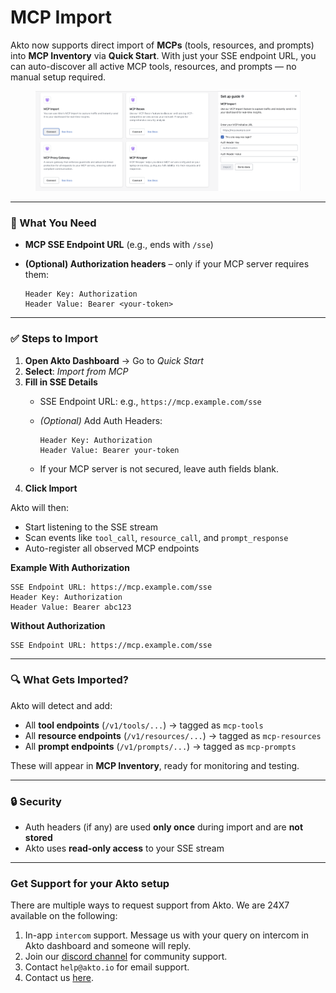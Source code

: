 # MCP Import

Akto now supports direct import of **MCPs** (tools, resources, and prompts) into **MCP Inventory** via **Quick Start**. With just your SSE endpoint URL, you can auto-discover all active MCP tools, resources, and prompts — no manual setup required.

<figure><img src=".gitbook/assets/image (138).png" alt=""><figcaption></figcaption></figure>

***

### 🔧 What You Need

* **MCP SSE Endpoint URL** (e.g., ends with `/sse`)
*   **(Optional) Authorization headers** – only if your MCP server requires them:

    ```
    Header Key: Authorization
    Header Value: Bearer <your-token>
    ```

***

### ✅ Steps to Import

1. **Open Akto Dashboard** → Go to _Quick Start_
2. **Select**: _Import from MCP_
3. **Fill in SSE Details**
   * SSE Endpoint URL: e.g., `https://mcp.example.com/sse`
   *   _(Optional)_ Add Auth Headers:

       ```
       Header Key: Authorization
       Header Value: Bearer your-token
       ```
   * If your MCP server is not secured, leave auth fields blank.
4. **Click Import**

Akto will then:

* Start listening to the SSE stream
* Scan events like `tool_call`, `resource_call`, and `prompt_response`
* Auto-register all observed MCP endpoints

**Example With Authorization**

```
SSE Endpoint URL: https://mcp.example.com/sse
Header Key: Authorization
Header Value: Bearer abc123
```

**Without Authorization**

```
SSE Endpoint URL: https://mcp.example.com/sse
```

***

### 🔍 What Gets Imported?

Akto will detect and add:

* All **tool endpoints** (`/v1/tools/...`) → tagged as `mcp-tools`
* All **resource endpoints** (`/v1/resources/...`) → tagged as `mcp-resources`
* All **prompt endpoints** (`/v1/prompts/...`) → tagged as `mcp-prompts`

These will appear in **MCP Inventory**, ready for monitoring and testing.

***

### 🔒 Security

* Auth headers (if any) are used **only once** during import and are **not stored**
* Akto uses **read-only access** to your SSE stream

***

### Get Support for your Akto setup

There are multiple ways to request support from Akto. We are 24X7 available on the following:

1. In-app `intercom` support. Message us with your query on intercom in Akto dashboard and someone will reply.
2. Join our [discord channel](https://www.akto.io/community) for community support.
3. Contact `help@akto.io` for email support.
4. Contact us [here](https://www.akto.io/contact-us).
